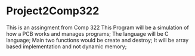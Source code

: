 # Project2Comp322
This is an assingment from Comp 322
This Program will be a simulation of how a PCB works and manages programs;
The language will be C language;
Main two functions would be create and destroy;
It will be array based implementation and not dynamic memory;
